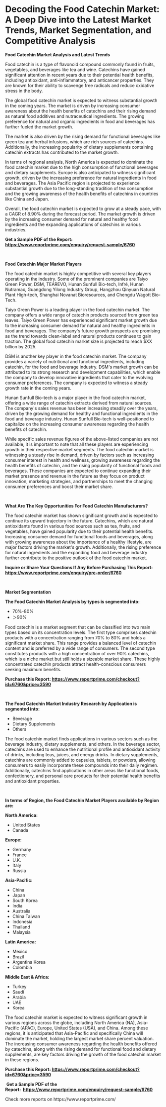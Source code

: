 <p><h1>Decoding the Food Catechin Market: A Deep Dive into the Latest Market Trends, Market Segmentation, and Competitive Analysis</h1></p><p><strong>Food Catechin Market Analysis and Latest Trends</strong></p>
<p><p>Food catechin is a type of flavonoid compound commonly found in fruits, vegetables, and beverages like tea and wine. Catechins have gained significant attention in recent years due to their potential health benefits, including antioxidant, anti-inflammatory, and anticancer properties. They are known for their ability to scavenge free radicals and reduce oxidative stress in the body.</p><p>The global food catechin market is expected to witness substantial growth in the coming years. The market is driven by increasing consumer awareness about the health benefits of catechins and their rising demand as natural food additives and nutraceutical ingredients. The growing preference for natural and organic ingredients in food and beverages has further fueled the market growth.</p><p>The market is also driven by the rising demand for functional beverages like green tea and herbal infusions, which are rich sources of catechins. Additionally, the increasing popularity of dietary supplements containing catechin extracts has contributed to the market growth.</p><p>In terms of regional analysis, North America is expected to dominate the food catechin market due to the high consumption of functional beverages and dietary supplements. Europe is also anticipated to witness significant growth, driven by the increasing preference for natural ingredients in food and beverages. The Asia Pacific region is projected to experience substantial growth due to the long-standing tradition of tea consumption and the growing awareness of the health benefits of catechins in countries like China and Japan.</p><p>Overall, the food catechin market is expected to grow at a steady pace, with a CAGR of 8.90% during the forecast period. The market growth is driven by the increasing consumer demand for natural and healthy food ingredients and the expanding applications of catechins in various industries.</p></p>
<p><strong>Get a Sample PDF of the Report:&nbsp; <a href="https://www.reportprime.com/enquiry/request-sample/6760">https://www.reportprime.com/enquiry/request-sample/6760</a></strong></p>
<p>&nbsp;</p>
<p><strong>Food Catechin Major Market Players</strong></p>
<p><p>The food catechin market is highly competitive with several key players operating in the industry. Some of the prominent companies are Taiyo Green Power, DSM, TEAREVO, Hunan Sunfull Bio-tech, Infré, Hunan Nutramax, Guangdong Yilong Industry Group, Hangzhou Qinyuan Natural Plant High-tech, Shanghai Novanat Bioresources, and Chengdu Wagott Bio-Tech.</p><p>Taiyo Green Power is a leading player in the food catechin market. The company offers a wide range of catechin products sourced from green tea leaves. Taiyo Green Power has experienced significant market growth due to the increasing consumer demand for natural and healthy ingredients in food and beverages. The company's future growth prospects are promising as the trend towards clean-label and natural products continues to gain traction. The global food catechin market size is projected to reach $XX billion by 2025.</p><p>DSM is another key player in the food catechin market. The company provides a variety of nutritional and functional ingredients, including catechin, for the food and beverage industry. DSM's market growth can be attributed to its strong research and development capabilities, which enable the company to develop innovative ingredients that cater to the evolving consumer preferences. The company is expected to witness a steady growth rate in the coming years.</p><p>Hunan Sunfull Bio-tech is a major player in the food catechin market, offering a wide range of catechin extracts derived from natural sources. The company's sales revenue has been increasing steadily over the years, driven by the growing demand for healthy and functional ingredients in the food and beverage industry. Hunan Sunfull Bio-tech is well-positioned to capitalize on the increasing consumer awareness regarding the health benefits of catechin.</p><p>While specific sales revenue figures of the above-listed companies are not available, it is important to note that all these players are experiencing growth in their respective market segments. The food catechin market is witnessing a steady rise in demand, driven by factors such as increasing consumer interest in health and wellness, growing awareness regarding the health benefits of catechin, and the rising popularity of functional foods and beverages. These companies are expected to continue expanding their market presence and revenue in the future as they focus on product innovation, marketing strategies, and partnerships to meet the changing consumer preferences and boost their market share.</p></p>
<p>&nbsp;</p>
<p><strong>What Are The Key Opportunities For Food Catechin Manufacturers?</strong></p>
<p><p>The food catechin market has shown significant growth and is expected to continue its upward trajectory in the future. Catechins, which are natural antioxidants found in various food sources such as tea, fruits, and vegetables, have gained popularity due to their potential health benefits. Increasing consumer demand for functional foods and beverages, along with growing awareness about the importance of a healthy lifestyle, are major factors driving the market's growth. Additionally, the rising preference for natural ingredients and the expanding food and beverage industry further contribute to the positive outlook of the food catechin market.</p></p>
<p><strong>Inquire or Share Your Questions If Any Before Purchasing This Report: <a href="https://www.reportprime.com/enquiry/pre-order/6760">https://www.reportprime.com/enquiry/pre-order/6760</a></strong></p>
<p>&nbsp;</p>
<p><strong>Market Segmentation</strong></p>
<p><strong>The Food Catechin Market Analysis by types is segmented into:</strong></p>
<p><ul><li>70%-80%</li><li>＞90%</li></ul></p>
<p><p>Food catechin is a market segment that can be classified into two main types based on its concentration levels. The first type comprises catechin products with a concentration ranging from 70% to 80% and holds a significant market share. This range provides a balanced level of catechin content and is preferred by a wide range of consumers. The second type constitutes products with a high concentration of over 90% catechins, which is a niche market but still holds a sizeable market share. These highly concentrated catechin products attract health-conscious consumers seeking maximum benefits.</p></p>
<p><strong>Purchase this Report:&nbsp;<a href="https://www.reportprime.com/checkout?id=6760&price=3590">https://www.reportprime.com/checkout?id=6760&price=3590</a></strong></p>
<p>&nbsp;</p>
<p><strong>The Food Catechin Market Industry Research by Application is segmented into:</strong></p>
<p><ul><li>Beverage</li><li>Dietary Supplements</li><li>Others</li></ul></p>
<p><p>The food catechin market finds applications in various sectors such as the beverage industry, dietary supplements, and others. In the beverage sector, catechins are used to enhance the nutritional profile and antioxidant activity of drinks, including teas, juices, and energy drinks. In dietary supplements, catechins are commonly added to capsules, tablets, or powders, allowing consumers to easily incorporate these compounds into their daily regimen. Additionally, catechins find applications in other areas like functional foods, confectionery, and personal care products for their potential health benefits and antioxidant properties.</p></p>
<p>&nbsp;</p>
<p><strong>In terms of Region, the Food Catechin Market Players available by Region are:</strong></p>
<p>
    <p> <strong> North America: </strong>
        <ul>
            <li>United States</li>
            <li>Canada</li>
        </ul>
        </p> 
    <p> <strong> Europe: </strong>
        <ul>
            <li>Germany</li>
            <li>France</li>
            <li>U.K.</li>
            <li>Italy</li>
            <li>Russia</li>
        </ul>
        </p> 
    <p> <strong> Asia-Pacific: </strong>
        <ul>
            <li>China</li>
            <li>Japan</li>
            <li>South Korea</li>
            <li>India</li>
            <li>Australia</li>
            <li>China Taiwan</li>
            <li>Indonesia</li>
            <li>Thailand</li>
            <li>Malaysia</li>
        </ul>
        </p> 
    <p> <strong> Latin America: </strong>
        <ul>
            <li>Mexico</li>
            <li>Brazil</li>
            <li>Argentina Korea</li>
            <li>Colombia</li>
        </ul>
        </p> 
    <p> <strong> Middle East & Africa: </strong>
        <ul>
            <li>Turkey</li>
            <li>Saudi</li>
            <li>Arabia</li>
            <li>UAE</li>
            <li>Korea</li>
        </ul>
    </p>
    </p>
<p><p>The food catechin market is expected to witness significant growth in various regions across the globe, including North America (NA), Asia-Pacific (APAC), Europe, United States (USA), and China. Among these regions, it is anticipated that Asia-Pacific and specifically China will dominate the market, holding the largest market share percent valuation. The increasing consumer awareness regarding the health benefits offered by catechins, along with the rising demand for functional food and dietary supplements, are key factors driving the growth of the food catechin market in these regions.</p></p>
<p><strong>Purchase this Report: <a href="https://www.reportprime.com/checkout?id=6760&price=3590">https://www.reportprime.com/checkout?id=6760&price=3590</a></strong></p>
<p>&nbsp;<strong>Get a Sample PDF of the Report:&nbsp;&nbsp;<a href="https://www.reportprime.com/enquiry/request-sample/6760">https://www.reportprime.com/enquiry/request-sample/6760</a></strong></p>
<p><strong></strong></p>
<p>Check more reports on https://www.reportprime.com/</p>